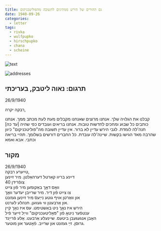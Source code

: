 ```yaml
---
title: גם ההורים של הירש ממתינים לתשובה מהפוליטכניקום
date: 1940-09-26
categories:
  - letter
tags:
  - rivka
  - wulfpupko
  - hirschpupko
  - chana
  - scheine
---
```


![text](/pupko-papers/assets/images/1940-09-26-content.jpg)

![addresses](/pupko-papers/assets/images/1940-09-26-addresses.jpg)

## תרגום: נאוה ליטבק, בעריכתי
26/9/1940

רבקה יקרה,

קבלנו את הגלויה שלך. אנחנו מרוצים שאנחנו מקבלים מעת לעת מכתב ממך.
אנחנו כותבים כל שבוע ומחכים לחדשות טובות. אנחנו בריאים ועובדים כפי שהיה [עד כה] 
חנה'לה לומדת. לגבי הירש עדיין לא ברור. אין עדיין תשובה מה"פוליטכניקום" כיוון שהרבה מאד
הגישו בקשות. שיינה'לה עובדת. כל החברים דורשים בשלומך. תהיי בריאה וכתבי. אבא ואמא


## מקור

26/9/1940  
טײַערע רבקה,  
דײַנע בריוו קאַרטל דערהאַלטן. מיר זײַנען  
צופֿרידן 40  
 וואׇס דאׇך באַקומען מיר פֿון צײַט  
צו צײַט פֿון דיר. מיר שרײַבן יעדער וואׇך  
און וואַרטן אויף גוטע נייַעס מיר זײַנען געזונט  
און אַרבעטן ווי געווען. חנהלע לערנט.  
הירש איז נאׇך ניט באַשטימט. עס איז נאׇך קיין  
ענטפֿער ניטאׇ פֿון "פּאׇליטעכניקום" ווייַל זייער פֿיל  
האׇבן אנגעגעבן ביטעס. שיינעלע אַרבעט. אַלע פֿרייַנד  
גרוסן.  זײַ געזונט און שרײַב. פֿאׇטער און מוטער.  

